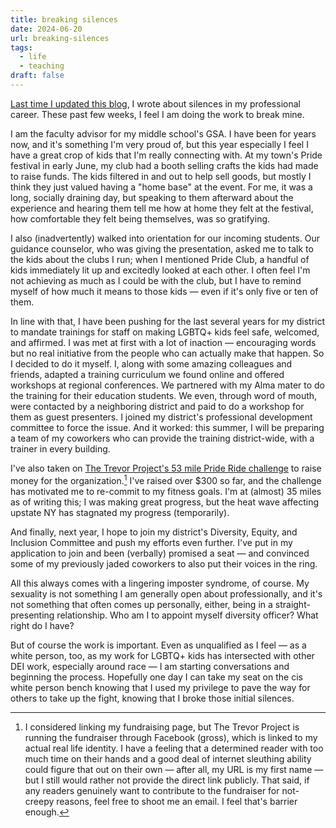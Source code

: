 ```yaml
---
title: breaking silences
date: 2024-06-20
url: breaking-silences
tags:
  - life
  - teaching
draft: false
---
```

[Last time I updated this blog](/your-silence-will-not-protect-you/), I wrote about silences in my professional career. These past few weeks, I feel I am doing the work to break mine.

I am the faculty advisor for my middle school's GSA. I have been for years now, and it's something I'm very proud of, but this year especially I feel I have a great crop of kids that I'm really connecting with. At my town's Pride festival in early June, my club had a booth selling crafts the kids had made to raise funds. The kids filtered in and out to help sell goods, but mostly I think they just valued having a "home base" at the event. For me, it was a long, socially draining day, but speaking to them afterward about the experience and hearing them tell me how at home they felt at the festival, how comfortable they felt being themselves, was so gratifying. 

I also (inadvertently) walked into orientation for our incoming students. Our guidance counselor, who was giving the presentation, asked me to talk to the kids about the clubs I run; when I mentioned Pride Club, a handful of kids immediately lit up and excitedly looked at each other. I often feel I'm not achieving as much as I could be with the club, but I have to remind myself of how much it means to those kids — even if it's only five or ten of them.

In line with that, I have been pushing for the last several years for my district to mandate trainings for staff on making LGBTQ+ kids feel safe, welcomed, and affirmed. I was met at first with a lot of inaction — encouraging words but no real initiative from the people who can actually make that happen. So I decided to do it myself. I, along with some amazing colleagues and friends, adapted a training curriculum we found online and offered workshops at regional conferences. We partnered with my Alma mater to do the training for their education students. We even, through word of mouth, were contacted by a neighboring district and paid to do a workshop for them as guest presenters. I joined my district's professional development committee to force the issue. And it worked: this summer, I will be preparing a team of my coworkers who can provide the training district-wide, with a trainer in every building.

I've also taken on [The Trevor Project's 53 mile Pride Ride challenge](https://www.thetrevorproject.org/blog/why-we-ride-stories-from-our-53-mile-pride-ride/) to raise money for the organization.[^1] I've raised over $300 so far, and the challenge has motivated me to re-commit to my fitness goals. I'm at (almost) 35 miles as of writing this; I was making great progress, but the heat wave affecting upstate NY has stagnated my progress (temporarily).

And finally, next year, I hope to join my district's Diversity, Equity, and Inclusion Committee and push my efforts even further. I've put in my application to join and been (verbally) promised a seat — and convinced some of my previously jaded coworkers to also put their voices in the ring.

All this always comes with a lingering imposter syndrome, of course. My sexuality is not something I am generally open about professionally, and it's not something that often comes up personally, either, being in a straight-presenting relationship. Who am I to appoint myself diversity officer? What right do I have?

But of course the work is important. Even as unqualified as I feel — as a white person, too, as my work for LGBTQ+ kids has intersected with other DEI work, especially around race — I am starting conversations and beginning the process. Hopefully one day I can take my seat on the cis white person bench knowing that I used my privilege to pave the way for others to take up the fight, knowing that I broke those initial silences.

[^1]: I considered linking my fundraising page, but The Trevor Project is running the fundraiser through Facebook (gross), which is linked to my actual real life identity. I have a feeling that a determined reader with too much time on their hands and a good deal of internet sleuthing ability could figure that out on their own — after all, my URL is my first name — but I still would rather not provide the direct link publicly. That said, if any readers genuinely want to contribute to the fundraiser for not-creepy reasons, feel free to shoot me an email. I feel that's barrier enough.